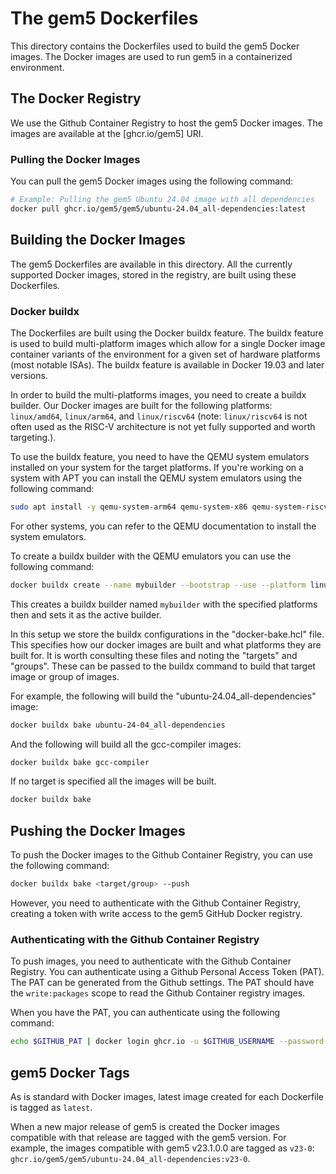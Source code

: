 # The gem5 Dockerfiles

This directory contains the Dockerfiles used to build the gem5 Docker images.
The Docker images are used to run gem5 in a containerized environment.

## The Docker Registry

We use the Github Container Registry to host the gem5 Docker images.
The images are available at the [ghcr.io/gem5] URI.

### Pulling the Docker Images

You can pull the gem5 Docker images using the following command:

```sh
# Example: Pulling the gem5 Ubuntu 24.04 image with all dependencies
docker pull ghcr.io/gem5/gem5/ubuntu-24.04_all-dependencies:latest
```

## Building the Docker Images

The gem5 Dockerfiles are available in this directory.
All the currently supported Docker images, stored in the registry, are built using these Dockerfiles.

### Docker buildx

The Dockerfiles are built using the Docker buildx feature. The buildx feature is used to build multi-platform images which allow for a single Docker image container variants of the environment for a given set of hardware platforms (most notable ISAs). The buildx feature is available in Docker 19.03 and later versions.

In order to build the multi-platforms images, you need to create a buildx builder.
Our Docker images are built for the following platforms: `linux/amd64`, `linux/arm64`, and `linux/riscv64` (note: `linux/riscv64` is not often used as the RISC-V architecture is not yet fully supported and worth targeting.).

To use the buildx feature, you need to have the QEMU system emulators installed on your system for the target platforms.
If you're working on a system with APT you can install the QEMU system emulators using the following command:

```sh
sudo apt install -y qemu-system-arm64 qemu-system-x86 qemu-system-riscv64
```

For other systems, you can refer to the QEMU documentation to install the system emulators.

To create a buildx builder with the QEMU emulators you can use the following command:

```sh
docker buildx create --name mybuilder --bootstrap --use --platform linux/aarch64,linux/amd64,linux/riscv64
```

This creates a buildx builder named `mybuilder` with the specified platforms then and sets it as the active builder.

In this setup we store the buildx configurations in the "docker-bake.hcl" file.
This specifies how our docker images are built and what platforms they are built for.
It is worth consulting these files and noting the "targets" and "groups".
These can be passed to the buildx command to build that target image or group of images.

For example, the following will build the "ubuntu-24.04_all-dependencies" image:

```sh
docker buildx bake ubuntu-24-04_all-dependencies
```

And the following will build all the gcc-compiler images:

```sh
docker buildx bake gcc-compiler
```

If no target is specified all the images will be built.

```sh
docker buildx bake
```

## Pushing the Docker Images

To push the Docker images to the Github Container Registry, you can use the following command:

```sh
docker buildx bake <target/group> --push
```

However, you need to authenticate with the Github Container Registry, creating a token with write access to the gem5 GitHub Docker registry.

### Authenticating with the Github Container Registry

To push  images, you need to authenticate with the Github Container Registry. You can authenticate using a Github Personal Access Token (PAT). The PAT can be generated from the Github settings. The PAT should have the `write:packages` scope to read the Github Container registry images.

When you have the PAT, you can authenticate using the following command:

```sh
echo $GITHUB_PAT | docker login ghcr.io -u $GITHUB_USERNAME --password-stdin
```

## gem5 Docker Tags

As is standard with Docker images, latest image created for each Dockerfile is tagged as `latest`.

When a new major release of gem5 is created the Docker images compatible with that release are tagged with the gem5 version. For example, the images compatible with gem5 v23.1.0.0 are tagged as `v23-0`: `ghcr.io/gem5/gem5/ubuntu-24.04_all-dependencies:v23-0`.
